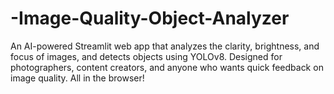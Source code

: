 # -Image-Quality-Object-Analyzer
An AI-powered Streamlit web app that analyzes the clarity, brightness, and focus of images, and detects objects using YOLOv8. Designed for photographers, content creators, and anyone who wants quick feedback on image quality. All in the browser!
